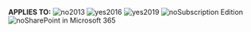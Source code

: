 <Token>**APPLIES TO:** ![no](../media/no.png)2013 ![yes](../media/yes.png)2016 ![yes](../media/yes.png)2019 ![no](../media/no.png)Subscription Edition ![no](../media/no.png)SharePoint in Microsoft 365</Token>
